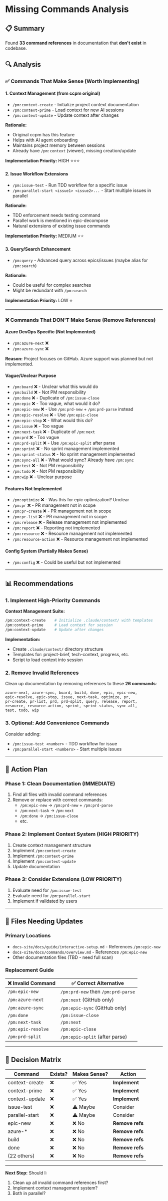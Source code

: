 # Missing Commands Analysis

## 📋 Summary

Found **33 command references** in documentation that **don't exist** in codebase.

## 🔍 Analysis

### ✅ Commands That Make Sense (Worth Implementing)

#### 1. Context Management (from ccpm original)
- `/pm:context-create` - Initialize project context documentation
- `/pm:context-prime` - Load context for new AI sessions
- `/pm:context-update` - Update context after changes

**Rationale:**
- Original ccpm has this feature
- Helps with AI agent onboarding
- Maintains project memory between sessions
- Already have `/pm:context` (viewer), missing creation/update

**Implementation Priority:** HIGH ⭐⭐⭐

#### 2. Issue Workflow Extensions
- `/pm:issue-test` - Run TDD workflow for a specific issue
- `/pm:parallel-start <issue1> <issue2>...` - Start multiple issues in parallel

**Rationale:**
- TDD enforcement needs testing command
- Parallel work is mentioned in epic-decompose
- Natural extensions of existing issue commands

**Implementation Priority:** MEDIUM ⭐⭐

#### 3. Query/Search Enhancement
- `/pm:query` - Advanced query across epics/issues (maybe alias for `/pm:search`)

**Rationale:**
- Could be useful for complex searches
- Might be redundant with `/pm:search`

**Implementation Priority:** LOW ⭐

---

### ❌ Commands That DON'T Make Sense (Remove References)

#### Azure DevOps Specific (Not Implemented)
- `/pm:azure-next` ❌
- `/pm:azure-sync` ❌

**Reason:** Project focuses on GitHub. Azure support was planned but not implemented.

#### Vague/Unclear Purpose
- `/pm:board` ❌ - Unclear what this would do
- `/pm:build` ❌ - Not PM responsibility
- `/pm:done` ❌ - Duplicate of `/pm:issue-close`
- `/pm:epic` ❌ - Too vague, what would it do?
- `/pm:epic-new` ❌ - Use `/pm:prd-new` + `/pm:prd-parse` instead
- `/pm:epic-resolve` ❌ - Use `/pm:epic-close`
- `/pm:epic-stop` ❌ - What would this do?
- `/pm:issue` ❌ - Too vague
- `/pm:next-task` ❌ - Duplicate of `/pm:next`
- `/pm:prd` ❌ - Too vague
- `/pm:prd-split` ❌ - Use `/pm:epic-split` after parse
- `/pm:sprint` ❌ - No sprint management implemented
- `/pm:sprint-status` ❌ - No sprint management implemented
- `/pm:sync-all` ❌ - What would sync? Already have `/pm:sync`
- `/pm:test` ❌ - Not PM responsibility
- `/pm:todo` ❌ - Not PM responsibility
- `/pm:wip` ❌ - Unclear purpose

#### Features Not Implemented
- `/pm:optimize` ❌ - Was this for epic optimization? Unclear
- `/pm:pr` ❌ - PR management not in scope
- `/pm:pr-create` ❌ - PR management not in scope
- `/pm:pr-list` ❌ - PR management not in scope
- `/pm:release` ❌ - Release management not implemented
- `/pm:report` ❌ - Reporting not implemented
- `/pm:resource` ❌ - Resource management not implemented
- `/pm:resource-action` ❌ - Resource management not implemented

#### Config System (Partially Makes Sense)
- `/pm:config` ❌ - Could be useful but not implemented

---

## 📊 Recommendations

### 1. Implement High-Priority Commands

**Context Management Suite:**
```bash
/pm:context-create    # Initialize .claude/context/ with templates
/pm:context-prime     # Load context for session
/pm:context-update    # Update after changes
```

**Implementation:**
- Create `.claude/context/` directory structure
- Templates for: project-brief, tech-context, progress, etc.
- Script to load context into session

### 2. Remove Invalid References

Clean up documentation by removing references to these **26 commands**:

```
azure-next, azure-sync, board, build, done, epic, epic-new,
epic-resolve, epic-stop, issue, next-task, optimize, pr,
pr-create, pr-list, prd, prd-split, query, release, report,
resource, resource-action, sprint, sprint-status, sync-all,
test, todo, wip
```

### 3. Optional: Add Convenience Commands

Consider adding:
- `/pm:issue-test <number>` - TDD workflow for issue
- `/pm:parallel-start <numbers>` - Start multiple issues

---

## 🔧 Action Plan

### Phase 1: Clean Documentation (IMMEDIATE)
1. Find all files with invalid command references
2. Remove or replace with correct commands:
   - `/pm:epic-new` → `/pm:prd-new` + `/pm:prd-parse`
   - `/pm:next-task` → `/pm:next`
   - `/pm:done` → `/pm:issue-close`
   - etc.

### Phase 2: Implement Context System (HIGH PRIORITY)
1. Create context management structure
2. Implement `/pm:context-create`
3. Implement `/pm:context-prime`
4. Implement `/pm:context-update`
5. Update documentation

### Phase 3: Consider Extensions (LOW PRIORITY)
1. Evaluate need for `/pm:issue-test`
2. Evaluate need for `/pm:parallel-start`
3. Implement if validated by users

---

## 📝 Files Needing Updates

### Primary Locations
- `docs-site/docs/guide/interactive-setup.md` - References `/pm:epic-new`
- `docs-site/docs/commands/overview.md` - References `/pm:epic-new`
- Other documentation files (TBD - need full scan)

### Replacement Guide

| ❌ Invalid Command | ✅ Correct Alternative |
|-------------------|----------------------|
| `/pm:epic-new` | `/pm:prd-new` then `/pm:prd-parse` |
| `/pm:azure-next` | `/pm:next` (GitHub only) |
| `/pm:azure-sync` | `/pm:epic-sync` (GitHub only) |
| `/pm:done` | `/pm:issue-close` |
| `/pm:next-task` | `/pm:next` |
| `/pm:epic-resolve` | `/pm:epic-close` |
| `/pm:prd-split` | `/pm:epic-split` (after parse) |

---

## 🎯 Decision Matrix

| Command | Exists? | Makes Sense? | Action |
|---------|---------|--------------|--------|
| context-create | ❌ | ✅ Yes | **Implement** |
| context-prime | ❌ | ✅ Yes | **Implement** |
| context-update | ❌ | ✅ Yes | **Implement** |
| issue-test | ❌ | ⚠️ Maybe | Consider |
| parallel-start | ❌ | ⚠️ Maybe | Consider |
| epic-new | ❌ | ❌ No | **Remove refs** |
| azure-* | ❌ | ❌ No | **Remove refs** |
| build | ❌ | ❌ No | **Remove refs** |
| done | ❌ | ❌ No | **Remove refs** |
| (22 others) | ❌ | ❌ No | **Remove refs** |

---

**Next Step:** Should I:
1. Clean up all invalid command references first?
2. Implement context management system?
3. Both in parallel?
